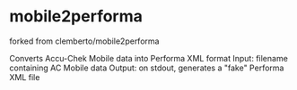 mobile2performa
===============

forked from clemberto/mobile2performa

Converts Accu-Chek Mobile data into Performa XML format
Input: filename containing AC Mobile data
Output: on stdout, generates a "fake" Performa XML file
